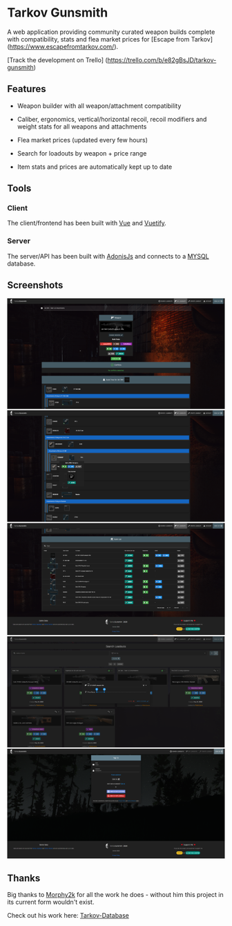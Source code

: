 # Tarkov Gunsmith 
A web application providing community curated weapon builds complete with compatibility, stats and flea market prices for [Escape from Tarkov] (https://www.escapefromtarkov.com/).

[Track the development on Trello] (https://trello.com/b/e82gBsJD/tarkov-gunsmith)

## Features
* Weapon builder with all weapon/attachment compatibility

* Caliber, ergonomics, vertical/horizontal recoil, recoil modifiers and weight stats for all weapons and attachments

* Flea market prices (updated every few hours)

* Search for loadouts by weapon + price range

* Item stats and prices are automatically kept up to date

## Tools
### Client

The client/frontend has been built with [Vue](https://vuejs.org/) and [Vuetify](https://vuetifyjs.com/).

### Server

The server/API has been built with [AdonisJs](https://adonisjs.com/) and connects to a [MYSQL](https://www.mysql.com/) database.

## Screenshots
![Weapon builder](/Screenshots/weapon-builder.PNG)
![Hover items for info](/Screenshots/hover-item.PNG)
![Components summary](/Screenshots/components-summary.PNG)
![Search for loadouts](/Screenshots/search-loadouts.PNG)
![Sign In (ft. Discord and Google auth)](/Screenshots/sign-in.PNG)

## Thanks

Big thanks to [Morphy2k](https://www.reddit.com/user/Morphy2k) for all the work he does - without him this project in its current form wouldn't exist. 

Check out his work here: [Tarkov-Database](https://tarkov-database.com/)
